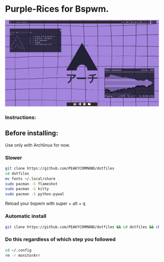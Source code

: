 <h1>Purple-Rices for Bspwm.</h1>

![Example](https://github.com/PEAKYCOMMAND/dotfiles/blob/main/walls/image_2024-06-25_13-03-34.png)

<h3>Instructions:</h3>

<h2>Before installing:</h2>

Use only with Archlinux for now.

<h3>Slower</h3>

```bash
git clone https://github.com/PEAKYCOMMAND/dotfiles
cd dotfiles
mv fonts ~/.local/share
sudo pacman -S flameshot
sudo pacman -S kitty
sudo pacman -S python-pywal
```

Reload your bspwm with super + alt + q

<h3>Automatic install</h3>

```bash
git clone https://github.com/PEAKYCOMMAND/dotfiles && cd dotfiles && chmod +x install.sh && ./install.sh
```

<h3>Do this regardless of which step you followed</h3>

```bash
cd ~/.config
rm -r monitorArr
```




